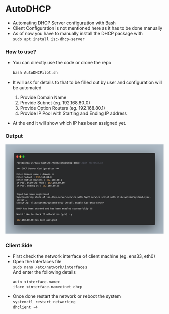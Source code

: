# AutoDHCP

- Automating DHCP Server configuration with Bash
- Client Configuration is not mentioned here as it has to be done manually
- As of now you have to manually install the DHCP package with </br>
`sudo apt install isc-dhcp-server` </br>

### How to use?

- You can directly use the code or clone the repo

  ``bash AutoDHCPilot.sh``

- It will ask for details to that to be filled out by user and configuration will be automated
  
  1. Provide Domain Name
  2. Provide Subnet (eg. 192.168.80.0)
  3. Provide Option Routers (eg. 192.168.80.1)
  4. Provide IP Pool with Starting and Ending IP address

- At the end it will show which IP has been assigned yet.

### Output

![](https://github.com/TheOneOh1/AutoDHCP/blob/main/carbon%20(1).png)

### Client Side

- First check the network interface of client machine (eg. ens33, eth0)
- Open the Interfaces file </br>
`sudo nano /etc/network/interfaces` </br>
  And enter the following details </br>
   ```
   auto <interface-name>
   iface <interface-name>inet dhcp
   ```
- Once done restart the network or reboot the system </br>
`systemctl restart networking` </br>
`dhclient -4` </br>

